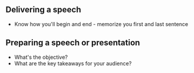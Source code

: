## Delivering a speech
* Know how you'll begin and end - memorize you first and last sentence

## Preparing a speech or presentation

* What's the objective?
* What are the key takeaways for your audience?
